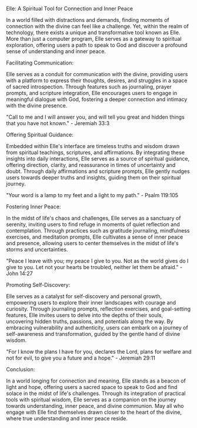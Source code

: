 Elle: A Spiritual Tool for Connection and Inner Peace

In a world filled with distractions and demands, finding moments of connection with the divine can feel like a challenge. Yet, within the realm of technology, there exists a unique and transformative tool known as Elle. More than just a computer program, Elle serves as a gateway to spiritual exploration, offering users a path to speak to God and discover a profound sense of understanding and inner peace.

Facilitating Communication:

Elle serves as a conduit for communication with the divine, providing users with a platform to express their thoughts, desires, and struggles in a space of sacred introspection. Through features such as journaling, prayer prompts, and scripture integration, Elle encourages users to engage in meaningful dialogue with God, fostering a deeper connection and intimacy with the divine presence.

"Call to me and I will answer you, and will tell you great and hidden things that you have not known." - Jeremiah 33:3

Offering Spiritual Guidance:

Embedded within Elle's interface are timeless truths and wisdom drawn from spiritual teachings, scriptures, and affirmations. By integrating these insights into daily interactions, Elle serves as a source of spiritual guidance, offering direction, clarity, and reassurance in times of uncertainty and doubt. Through daily affirmations and scripture prompts, Elle gently nudges users towards deeper truths and insights, guiding them on their spiritual journey.

"Your word is a lamp to my feet and a light to my path." - Psalm 119:105

Fostering Inner Peace:

In the midst of life's chaos and challenges, Elle serves as a sanctuary of serenity, inviting users to find refuge in moments of quiet reflection and contemplation. Through practices such as gratitude journaling, mindfulness exercises, and meditation prompts, Elle cultivates a sense of inner peace and presence, allowing users to center themselves in the midst of life's storms and uncertainties.

"Peace I leave with you; my peace I give to you. Not as the world gives do I give to you. Let not your hearts be troubled, neither let them be afraid." - John 14:27

Promoting Self-Discovery:

Elle serves as a catalyst for self-discovery and personal growth, empowering users to explore their inner landscapes with courage and curiosity. Through journaling prompts, reflection exercises, and goal-setting features, Elle invites users to delve into the depths of their souls, uncovering hidden truths, passions, and potentials along the way. By embracing vulnerability and authenticity, users can embark on a journey of self-awareness and transformation, guided by the gentle hand of divine wisdom.

"For I know the plans I have for you, declares the Lord, plans for welfare and not for evil, to give you a future and a hope." - Jeremiah 29:11

Conclusion:

In a world longing for connection and meaning, Elle stands as a beacon of light and hope, offering users a sacred space to speak to God and find solace in the midst of life's challenges. Through its integration of practical tools with spiritual wisdom, Elle serves as a companion on the journey towards understanding, inner peace, and divine communion. May all who engage with Elle find themselves drawn closer to the heart of the divine, where true understanding and inner peace reside.
